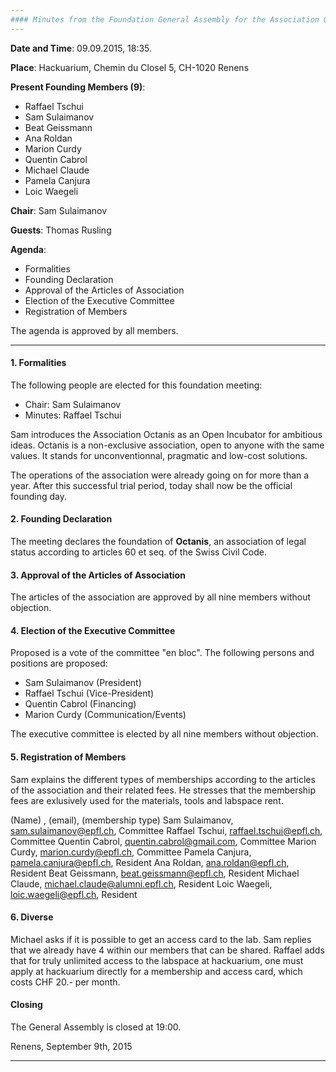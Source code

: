 ```yaml
---
#### Minutes from the Foundation General Assembly for the Association Octanis
---
```


__Date and Time__: 09.09.2015, 18:35. 

__Place__: Hackuarium, Chemin du Closel 5, CH-1020 Renens

__Present Founding Members (9)__:
  * Raffael Tschui
  * Sam Sulaimanov
  * Beat Geissmann
  * Ana Roldan
  * Marion Curdy
  * Quentin Cabrol
  * Michael Claude
  * Pamela Canjura
  * Loic Waegeli

__Chair__: Sam Sulaimanov

__Guests__: Thomas Rusling

__Agenda__:
 * Formalities
 * Founding Declaration
 * Approval of the Articles of Association
 * Election of the Executive Committee
 * Registration of Members
 
The agenda is approved by all members.

---

#### 1. Formalities
The following people are elected for this foundation meeting:
* Chair: Sam Sulaimanov
* Minutes: Raffael Tschui

Sam introduces the Association Octanis as an Open Incubator for ambitious ideas. Octanis is a non-exclusive association, open to anyone with the same values. It stands for unconventionnal, pragmatic and low-cost solutions.

The operations of the association were already going on for more than a year. After this successful trial period, today shall now be the official founding day.

#### 2. Founding Declaration
The meeting declares the foundation of
__Octanis__,
an association of legal status according to articles 60 et seq. of the  Swiss  Civil  Code.

#### 3. Approval of the Articles of Association
The articles of the association are approved by all nine members without objection. 

#### 4. Election of the Executive Committee
Proposed is a vote of the committee "en bloc". The following persons and positions are proposed:
  * Sam Sulaimanov (President)
  * Raffael Tschui (Vice-President)
  * Quentin Cabrol (Financing)
  * Marion Curdy (Communication/Events)

The executive committee is elected by all nine members without objection.

#### 5. Registration of Members
Sam explains the different types of memberships according to the articles of the association and their related fees. He stresses that the membership fees are exlusively used for the materials, tools and labspace rent. 


(Name) , (email), (membership type)
Sam Sulaimanov, sam.sulaimanov@epfl.ch, Committee
Raffael Tschui, raffael.tschui@epfl.ch, Committee
Quentin Cabrol, quentin.cabrol@gmail.com, Committee
Marion Curdy, marion.curdy@epfl.ch, Committee
Pamela Canjura, pamela.canjura@epfl.ch, Resident
Ana Roldan, ana.roldan@epfl.ch, Resident
Beat Geissmann, beat.geissmann@epfl.ch, Resident
Michael Claude, michael.claude@alumni.epfl.ch, Resident
Loic Waegeli, loic.waegeli@epfl.ch, Resident

#### 6. Diverse
Michael asks if it is possible to get an access card to the lab. Sam replies that we already have 4 within our members that can be shared. Raffael adds that for truly unlimited access to the labspace at hackuarium, one must apply at hackuarium directly for a membership and access card, which costs CHF 20.- per month. 

#### Closing
The General Assembly is closed at 19:00.


Renens, September 9th, 2015

___


